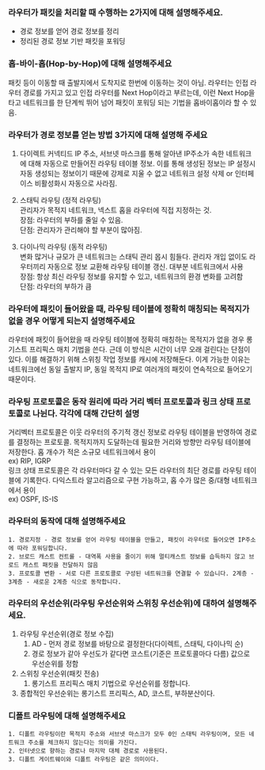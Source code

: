 ### 라우터가 패킷을 처리할 때 수행하는 2가지에 대해 설명해주세요.

- 경로 정보를 얻어 경로 정보를 정리
- 정리된 경로 정보 기반 패킷을 포워딩

### 홉-바이-홉(Hop-by-Hop)에 대해 설명해주세요

패킷 등이 이동할 때 출발지에서 도착지로 한번에 이동하는 것이 아님. 라우터는 인접 라우터 경로를 가지고 있고 인접 라우터를 Next Hop이라고 부르는데, 이런 Next Hop을 타고 네트워크를 한 단계씩 뛰어 넘어 패킷이 포워딩 되는 기법을 홉바이홉이라 할 수 있음.

### 라우터가 경로 정보를 얻는 방법 3가지에 대해 설명해 주세요

1. 다이렉트 커넥티드
IP 주소, 서브넷 마스크를 통해 알아낸 IP주소가 속한 네트워크에 대해 자동으로 만들어진 라우팅 테이블 정보. 이를 통해 생성된 정보는 IP 설정시 자동 생성되는 정보이기 때문에 강제로 지울 수 없고 네트워크 설정 삭제 or 인터페이스 비활성화시 자동으로 사라짐.

2. 스태틱 라우팅 (정적 라우팅)    
관리자가 목적지 네트워크, 넥스트 홉을 라우터에 직접 지정하는 것.   
장점: 라우터의 부하를 줄일 수 있음.   
단점: 관리자가 관리해야 할 부분이 많아짐.

3. 다이나믹 라우팅 (동적 라우팅)   
변화 많거나 규모가 큰 네트워크는 스태틱 관리 몹시 힘들다. 관리자 개입 없이도 라우터끼리 자동으로 정보 교환해 라우팅 테이블 갱신. 대부분 네트워크에서 사용   
장점: 항상 최신 라우팅 정보를 유지할 수 있고, 네트워크의 환경 변화를 고려함   
단점: 라우터의 부하가 큼

### 라우터에 패킷이 들어왔을 때, 라우팅 테이블에 정확히 매칭되는 목적지가 없을 경우 어떻게 되는지 설명해주세요
라우터에 패킷이 들어왔을 때 라우팅 테이블에 정확히 매칭하는 목적지가 없을 경우 롱기스트 프리픽스 매치 기법을 쓴다. 근데 이 방식은 시간이 너무 오래 걸린다는 단점이 있다. 이를 해결하기 위해 스위칭 작업 정보를 캐시에 저장해둔다. 이게 가능한 이유는 네트워크에선 동일 출발지 IP, 동일 목적지 IP로 여러개의 패킷이 연속적으로 들어오기 때문이다.

### 라우팅 프로토콜은 동작 원리에 따라 거리 벡터 프로토콜과 링크 상태 프로토콜로 나뉜다. 각각에 대해 간단히 설명
거리벡터 프로토콜은 이웃 라우터의 주기적 갱신 정보로 라우팅 테이블을 반영하여 경로를 결정하는 프로토콜. 목적지까지 도달하는데 필요한 거리와 방향만 라우팅 테이블에 저장한다. 홉 개수가 적은 소규모 네트워크에서 용이   
ex) RIP, IGRP   
링크 상태 프로토콜은 각 라우터마다 갈 수 있는 모든 라우터의 최단 경로를 라우팅 테이블에 기록한다. 다익스트라 알고리즘으로 구현 가능하고, 홉 수가 많은 중/대형 네트워크에서 용이    
ex) OSPF, IS-IS

### 라우터의 동작에 대해 설명해주세요
    1. 경로지정 - 경로 정보를 얻어 라우팅 테이블을 만들고, 패킷이 라우터로 들어오면 IP주소에 따라 포워딩합니다.
    2. 브로드 캐스트 컨트롤 - 대역폭 사용을 줄이기 위해 멀티캐스트 정보를 습득하지 않고 브로드 캐스트 패킷을 전달하지 않음
    3. 프로토콜 변환 - 서로 다른 프로토콜로 구성된 네트워크를 연결할 수 있습니다. 2계층 - 3계층 - 새로운 2계층 식으로 동작합니다.

### 라우터의 우선순위(라우팅 우선순위와 스위칭 우선순위)에 대하여 설명해주세요.
1. 라우팅 우선순위(경로 정보 수집)
    1. AD - 먼저 경로 정보를 바탕으로 결정한다(다이렉트, 스태틱, 다이나믹 순)
    2. 경로 정보가 같아 우선도가 같다면 코스트(기준은 프로토콜마다 다름) 값으로 우선순위를 정함
2. 스위칭 우선순위(패킷 전송)
    1. 롱기스트 프리픽스 매치 기법으로 우선순위를 정합니다.
3. 종합적인 우선순위는 롱기스트 프리픽스, AD, 코스트, 부하분산이다.

### 디폴트 라우팅에 대해 설명해주세요
    1. 디폴트 라우팅이란 목적지 주소와 서브넷 마스크가 모두 0인 스태틱 라우팅이며, 모든 네트워크 주소를 체크하지 않는다는 의미를 가진다.
    2. 인터넷으로 향하는 경로나 마지막 대체 경로로 사용된다.
    3. 디폴트 게이트웨이와 디폴트 라우팅은 같은 의미이다.